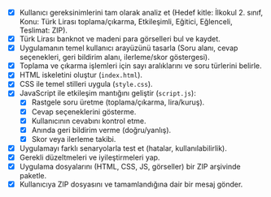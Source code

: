 - [x] Kullanıcı gereksinimlerini tam olarak analiz et (Hedef kitle: İlkokul 2. sınıf, Konu: Türk Lirası toplama/çıkarma, Etkileşimli, Eğitici, Eğlenceli, Teslimat: ZIP).
- [x] Türk Lirası banknot ve madeni para görselleri bul ve kaydet.
- [x] Uygulamanın temel kullanıcı arayüzünü tasarla (Soru alanı, cevap seçenekleri, geri bildirim alanı, ilerleme/skor göstergesi).
- [x] Toplama ve çıkarma işlemleri için sayı aralıklarını ve soru türlerini belirle.
- [x] HTML iskeletini oluştur (`index.html`).
- [x] CSS ile temel stilleri uygula (`style.css`).
- [x] JavaScript ile etkileşim mantığını geliştir (`script.js`):
    - [x] Rastgele soru üretme (toplama/çıkarma, lira/kuruş).
    - [x] Cevap seçeneklerini gösterme.
    - [x] Kullanıcının cevabını kontrol etme.
    - [x] Anında geri bildirim verme (doğru/yanlış).
    - [x] Skor veya ilerleme takibi.
- [x] Uygulamayı farklı senaryolarla test et (hatalar, kullanılabilirlik).
- [x] Gerekli düzeltmeleri ve iyileştirmeleri yap.
- [x] Uygulama dosyalarını (HTML, CSS, JS, görseller) bir ZIP arşivinde paketle.
- [x] Kullanıcıya ZIP dosyasını ve tamamlandığına dair bir mesaj gönder.